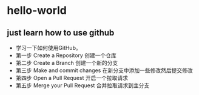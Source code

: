 # hello-world
just learn how to use github
---
- 学习一下如何使用GitHub。
- 第一步 Create a Repository 创建一个仓库
- 第二步 Create a Branch 创建一个新的分支
- 第三步 Make and commit changes  在新分支中添加一些修改然后提交修改
- 第四步 Open a Pull Request  开启一个拉取请求
- 第五步 Merge your Pull Request 合并拉取请求到主分支
